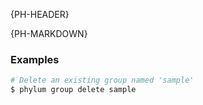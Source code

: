 {PH-HEADER}

{PH-MARKDOWN}

### Examples

```sh
# Delete an existing group named 'sample'
$ phylum group delete sample
```
